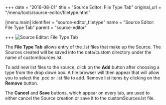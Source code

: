 +++
date = "2016-08-01"
title = "Source Editor: File Type Tab"
original_url = "/menu/tools/source-editor/filetype.html"

[menu.main]
    identifier = "source-editor_filetype"
    name = "Source Editor: File Type Tab"
    parent = "source-editor"
    
+++
![Source Editor: File Type
Tab](../../../images/editors/source/filetypetab.png)

The **File Type Tab** allows entry of the .lst files that make up the
Source. The Sources created will be saved into the data/custom directory
under the name of customSources.lst.

To add new list files to the source, click on the **Add** button after
choosing a type from the drop down box. A file browser will then appear
that will allow you to select the .pcc or .lst file to add. Remove list
items by clicking on the **Remove** button.

The **Cancel** and **Save** buttons, which appear on every tab, are used
to either cancel the Source creation or save it to the customSources.lst
file.



